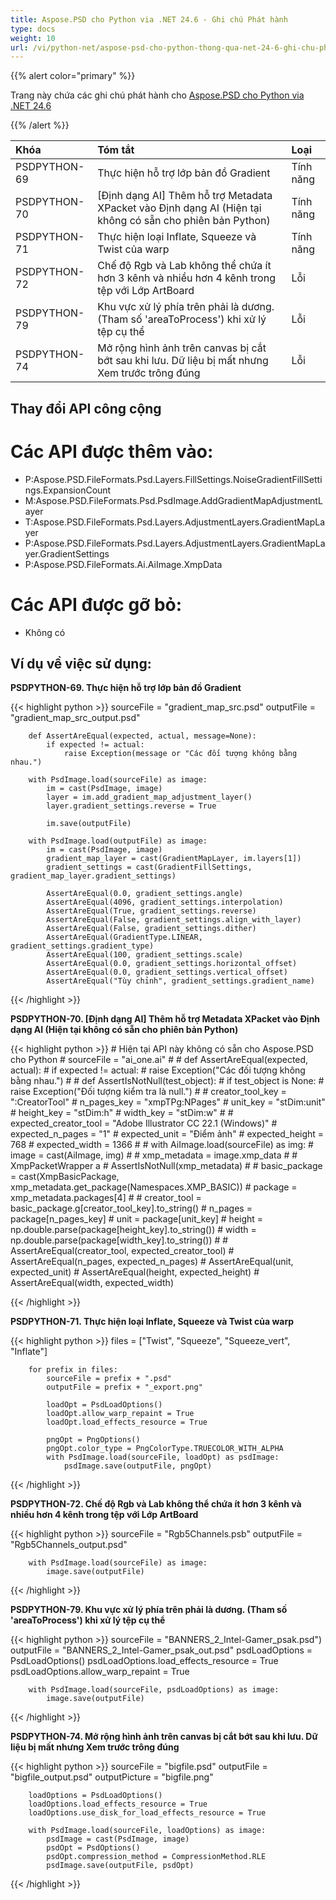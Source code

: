 ```yaml
---
title: Aspose.PSD cho Python via .NET 24.6 - Ghi chú Phát hành
type: docs
weight: 10
url: /vi/python-net/aspose-psd-cho-python-thong-qua-net-24-6-ghi-chu-phat-hanh/
---
```


{{% alert color="primary" %}}

Trang này chứa các ghi chú phát hành cho [Aspose.PSD cho Python via .NET 24.6](https://pypi.org/project/aspose-psd/)

{{% /alert %}}

| **Khóa**      | **Tóm tắt**                                                                                                       | **Loại** |
|:-------------|:------------------------------------------------------------------------------------------------------------------|:-------------|
| PSDPYTHON-69 | Thực hiện hỗ trợ lớp bản đồ Gradient                                                                             | Tính năng      |
| PSDPYTHON-70 | [Định dạng AI] Thêm hỗ trợ Metadata XPacket vào Định dạng AI (Hiện tại không có sẵn cho phiên bản Python)        | Tính năng      |
| PSDPYTHON-71 | Thực hiện loại Inflate, Squeeze và Twist của warp                                                               | Tính năng      |
| PSDPYTHON-72 |  Chế độ Rgb và Lab không thể chứa ít hơn 3 kênh và nhiều hơn 4 kênh trong tệp với Lớp ArtBoard                  | Lỗi          |
| PSDPYTHON-79 | Khu vực xử lý phía trên phải là dương. (Tham số 'areaToProcess') khi xử lý tệp cụ thể          | Lỗi          |
| PSDPYTHON-74 | Mở rộng hình ảnh trên canvas bị cắt bớt sau khi lưu. Dữ liệu bị mất nhưng Xem trước trông đúng               | Lỗi          |

## **Thay đổi API công cộng**
# **Các API được thêm vào:**
- P:Aspose.PSD.FileFormats.Psd.Layers.FillSettings.NoiseGradientFillSettings.ExpansionCount
- M:Aspose.PSD.FileFormats.Psd.PsdImage.AddGradientMapAdjustmentLayer
- T:Aspose.PSD.FileFormats.Psd.Layers.AdjustmentLayers.GradientMapLayer
- P:Aspose.PSD.FileFormats.Psd.Layers.AdjustmentLayers.GradientMapLayer.GradientSettings
- P:Aspose.PSD.FileFormats.Ai.AiImage.XmpData

# **Các API được gỡ bỏ:**
- Không có

## **Ví dụ về việc sử dụng:**

**PSDPYTHON-69. Thực hiện hỗ trợ lớp bản đồ Gradient**

{{< highlight python >}}
        sourceFile = "gradient_map_src.psd"
        outputFile = "gradient_map_src_output.psd"
      
        def AssertAreEqual(expected, actual, message=None):
            if expected != actual:
                raise Exception(message or "Các đối tượng không bằng nhau.")

        with PsdImage.load(sourceFile) as image:
            im = cast(PsdImage, image)
            layer = im.add_gradient_map_adjustment_layer()
            layer.gradient_settings.reverse = True

            im.save(outputFile)

        with PsdImage.load(outputFile) as image:
            im = cast(PsdImage, image)
            gradient_map_layer = cast(GradientMapLayer, im.layers[1])
            gradient_settings = cast(GradientFillSettings, gradient_map_layer.gradient_settings)

            AssertAreEqual(0.0, gradient_settings.angle)
            AssertAreEqual(4096, gradient_settings.interpolation)
            AssertAreEqual(True, gradient_settings.reverse)
            AssertAreEqual(False, gradient_settings.align_with_layer)
            AssertAreEqual(False, gradient_settings.dither)
            AssertAreEqual(GradientType.LINEAR, gradient_settings.gradient_type)
            AssertAreEqual(100, gradient_settings.scale)
            AssertAreEqual(0.0, gradient_settings.horizontal_offset)
            AssertAreEqual(0.0, gradient_settings.vertical_offset)
            AssertAreEqual("Tùy chỉnh", gradient_settings.gradient_name)
{{< /highlight >}}

**PSDPYTHON-70. [Định dạng AI] Thêm hỗ trợ Metadata XPacket vào Định dạng AI (Hiện tại không có sẵn cho phiên bản Python)**

{{< highlight python >}}
    #     Hiện tại API này không có sẵn cho Aspose.PSD cho Python
    #     sourceFile = "ai_one.ai"
    #
    #     def AssertAreEqual(expected, actual):
    #         if expected != actual:
    #             raise Exception("Các đối tượng không bằng nhau.")
    #
    #     def AssertIsNotNull(test_object):
    #         if test_object is None:
    #             raise Exception("Đối tượng kiểm tra là null.")
    #
    #     creator_tool_key = ":CreatorTool"
    #     n_pages_key = "xmpTPg:NPages"
    #     unit_key = "stDim:unit"
    #     height_key = "stDim:h"
    #     width_key = "stDim:w"
    #
    #     expected_creator_tool = "Adobe Illustrator CC 22.1 (Windows)"
    #     expected_n_pages = "1"
    #     expected_unit = "Điểm ảnh"
    #     expected_height = 768
    #     expected_width = 1366
    #
    #     with AiImage.load(sourceFile) as img:
    #         image = cast(AiImage, img)
    #
    #         xmp_metadata = image.xmp_data
    #        # XmpPacketWrapper a
    #         AssertIsNotNull(xmp_metadata)
    #
    #         basic_package = cast(XmpBasicPackage, xmp_metadata.get_package(Namespaces.XMP_BASIC))
    #         package = xmp_metadata.packages[4]
    #
    #         creator_tool = basic_package.g[creator_tool_key].to_string()
    #         n_pages = package[n_pages_key]
    #         unit = package[unit_key]
    #         height = np.double.parse(package[height_key].to_string())
    #         width = np.double.parse(package[width_key].to_string())
    #
    #         AssertAreEqual(creator_tool, expected_creator_tool)
    #         AssertAreEqual(n_pages, expected_n_pages)
    #         AssertAreEqual(unit, expected_unit)
    #         AssertAreEqual(height, expected_height)
    #         AssertAreEqual(width, expected_width)

{{< /highlight >}}

**PSDPYTHON-71. Thực hiện loại Inflate, Squeeze và Twist của warp**

{{< highlight python >}}
        files = ["Twist", "Squeeze", "Squeeze_vert", "Inflate"]

        for prefix in files:
            sourceFile = prefix + ".psd"
            outputFile = prefix + "_export.png"

            loadOpt = PsdLoadOptions()
            loadOpt.allow_warp_repaint = True
            loadOpt.load_effects_resource = True

            pngOpt = PngOptions()
            pngOpt.color_type = PngColorType.TRUECOLOR_WITH_ALPHA
            with PsdImage.load(sourceFile, loadOpt) as psdImage:
                psdImage.save(outputFile, pngOpt)
{{< /highlight >}}

**PSDPYTHON-72.  Chế độ Rgb và Lab không thể chứa ít hơn 3 kênh và nhiều hơn 4 kênh trong tệp với Lớp ArtBoard**

{{< highlight python >}}
        sourceFile = "Rgb5Channels.psb"
        outputFile = "Rgb5Channels_output.psd"

        with PsdImage.load(sourceFile) as image:
            image.save(outputFile)

{{< /highlight >}}

**PSDPYTHON-79. Khu vực xử lý phía trên phải là dương. (Tham số 'areaToProcess') khi xử lý tệp cụ thể**

{{< highlight python >}}
        sourceFile = "BANNERS_2_Intel-Gamer_psak.psd")
        outputFile = "BANNERS_2_Intel-Gamer_psak_out.psd"
        psdLoadOptions = PsdLoadOptions()
        psdLoadOptions.load_effects_resource = True
        psdLoadOptions.allow_warp_repaint = True

        with PsdImage.load(sourceFile, psdLoadOptions) as image:
            image.save(outputFile)
{{< /highlight >}}

**PSDPYTHON-74. Mở rộng hình ảnh trên canvas bị cắt bớt sau khi lưu. Dữ liệu bị mất nhưng Xem trước trông đúng**

{{< highlight python >}}
        sourceFile = "bigfile.psd"
        outputFile = "bigfile_output.psd"
        outputPicture = "bigfile.png"

        loadOptions = PsdLoadOptions()
        loadOptions.load_effects_resource = True
        loadOptions.use_disk_for_load_effects_resource = True

        with PsdImage.load(sourceFile, loadOptions) as image:
            psdImage = cast(PsdImage, image)
            psdOpt = PsdOptions()
            psdOpt.compression_method = CompressionMethod.RLE
            psdImage.save(outputFile, psdOpt)


{{< /highlight >}}
